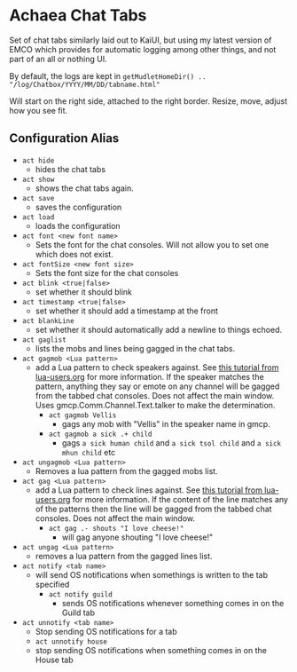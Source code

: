 # Achaea Chat Tabs

Set of chat tabs similarly laid out to KaiUI, but using my latest version of EMCO which provides for automatic logging among other things, and not part of an all or nothing UI.

By default, the logs are kept in `getMudletHomeDir() .. "/log/Chatbox/YYYY/MM/DD/tabname.html"`

Will start on the right side, attached to the right border. Resize, move, adjust how you see fit.

## Configuration Alias

* `act hide`
  * hides the chat tabs
* `act show`
  * shows the chat tabs again.
* `act save`
  * saves the configuration
* `act load`
  * loads the configuration
* `act font <new font name>`
  * Sets the font for the chat consoles. Will not allow you to set one which does not exist.
* `act fontSize <new font size>`
  * Sets the font size for the chat consoles
* `act blink <true|false>`
  * set whether it should blink
* `act timestamp <true|false>`
  * set whether it should add a timestamp at the front
* `act blankLine`
  * set whether it should automatically add a newline to things echoed.
* `act gaglist`
  * lists the mobs and lines being gagged in the chat tabs.
* `act gagmob <Lua pattern>`
  * add a Lua pattern to check speakers against. See [this tutorial from lua-users.org](http://lua-users.org/wiki/PatternsTutorial) for more information. If the speaker matches the pattern, anything they say or emote on any channel will be gagged from the tabbed chat consoles. Does not affect the main window. Uses gmcp.Comm.Channel.Text.talker to make the determination.
    * `act gagmob Vellis`
      * gags any mob with "Vellis" in the speaker name in gmcp.
    * `act gagmob a sick .+ child`
      * gags `a sick human child` and `a sick tsol child` and `a sick mhun child` etc
* `act ungagmob <Lua pattern>`
  * Removes a lua pattern from the gagged mobs list.
* `act gag <Lua pattern>`
  * add a Lua pattern to check lines against. See [this tutorial from lua-users.org](http://lua-users.org/wiki/PatternsTutorial) for more information. If the content of the line matches any of the patterns then the line will be gagged from the tabbed chat consoles. Does not affect the main window.
    * `act gag .- shouts "I love cheese!"`
      * will gag anyone shouting "I love cheese!"
* `act ungag <Lua pattern>`
  * removes a lua pattern from the gagged lines list.
* `act notify <tab name>`
  * will send OS notifications when somethings is written to the tab specified
    * `act notify guild`
      * sends OS notifications whenever something comes in on the Guild tab
* `act unnotify <tab name>`
  * Stop sending OS notifications for a tab
   * `act unnotify house`
    * stop sending OS notifications when something comes in on the House tab
